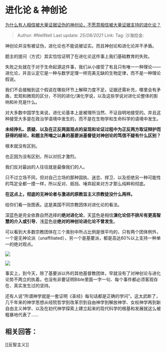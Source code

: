 # 进化论 & 神创论
[为什么有人相信被大量证据证伪的神创论，不愿意相信被大量证据支持的进化论？](https://www.zhihu.com/question/362294667/answer/1448655983)

> Author: #NellNell
> Last update: *25/08/2021*
> Link:
> Tag:
> 沙海拾金:

神创论并没有被证伪，进化论也不能说被证实。而且神创论和进化论并不矛盾。

题主的提问（方式）其实恰恰证明了在进化论这件事上我们基础教育的失败。

失败之处就在于对于生命起源这件事，我们从小接受了有且只有唯一一种理论——进化论，并且认定它是一种与数学定理一样完美无缺的生物定律，而不是一种理论假说。

我们不会接触到这个假说在哪些环节上解释力度不足，证据还需补充，哪里会有矛盾，宏观和微观的区分，不同的进化/演化学说，以及这些学说对进化论整体的影响和补充是什么。

对大多数中国学生来说，进化论基本上是被理所当然、不证自明地接受的。并且这种接受大多是在政治学语境中发生的，而不是在生物学和生命科学的语境中发生。

**未经挣扎、质疑、以及在正反两面观点的呈现和论证过程中为正反两方取证辩护而获得的结论，和题主所嗤之以鼻的基要派基督徒对神创论的笃信不疑有什么区别？**

根本就没有区别。

也正因为没有区别，所以对抗才激烈。

我们反对最凶的人往往就是最像我们的人。

只不过立场不同，但对自己立场的那种固执、迷恋、捍卫、以及拒绝另一种可能性的笃定全都一摸一样，所以反对、抵挡、唾弃起来对方才那么纯粹和彻底。

**在这点上，彻底的无神论者与激进的原教旨主义宗教徒没什么两样。**

给你们看一张图表。这是美国不同宗教团体对进化论的看法。

深蓝色是完全依靠自然选择的**绝对进化论**，天蓝色是相信**演化论但不排斥有更高智慧的介入或引导**，浅蓝色是**绝对的神创论进化论不曾发生**。

可以看到大多数宗教团体在三个类别中所占比例是很平均的，只有两个团体例外，一个是无神论派（unaffiliated），另一个是基要派，都是高达60%以上支持一种单一的绝对观点。

![](https://pic1.zhimg.com/50/v2-6a186f523e7ee06047f079196a410add_720w.jpg?source=c8b7c179)

![](https://pic1.zhimg.com/80/v2-6a186f523e7ee06047f079196a410add_720w.jpg?source=c8b7c179)

事实上，到今天，除了基要派以外的其他基督教团体，早就没有了对神创论与进化论势不两立的执着。也没有非要证明Bible里面一字一句、每个事件都必须客观存在、真实发生过的坚持。

还有人说“所谓神学就是一套证明《圣经》每句话都是正确的学问”。这太武断了，几千年来的神学思想从经院哲学到改革宗到自由神学到解放神学、女权神学再到新自由主义神学、以及在初代神学探索上建立起来的现代科学的根基和发展就这么被粗暴地代表了……

## 相关回答：

[[反智主义]]
